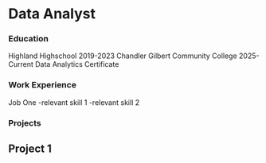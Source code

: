 # Data Analyst

### Education
Highland Highschool
  2019-2023
Chandler Gilbert Community College
  2025-Current
Data Analytics Certificate

### Work Experience
Job One
-relevant skill 1
-relevant skill 2

### Projects
Project 1
-
